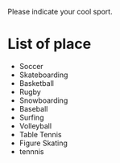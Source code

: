 Please indicate your cool sport.

# List of place
- Soccer
- Skateboarding
- Basketball
- Rugby
- Snowboarding
- Baseball
- Surfing
- Volleyball
- Table Tennis
- Figure Skating
- tennnis
